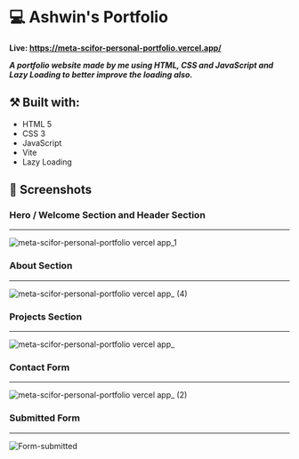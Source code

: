 # 💻 Ashwin's Portfolio

**Live: https://meta-scifor-personal-portfolio.vercel.app/** 

***A portfolio website made by me using HTML, CSS and JavaScript and Lazy Loading to better improve the loading also.***

## ⚒️ Built with:
- HTML 5
- CSS 3
- JavaScript
- Vite
- Lazy Loading

## 📸 Screenshots
### Hero / Welcome Section and Header Section
---
![meta-scifor-personal-portfolio vercel app_1](https://github.com/user-attachments/assets/6529c29e-72fd-4b05-b5ab-8f54bd3378c3)

### About Section
---
![meta-scifor-personal-portfolio vercel app_ (4)](https://github.com/user-attachments/assets/6ee0d2cb-51e0-4ca7-8b0a-ec60fdcf5f11)

### Projects Section
---
![meta-scifor-personal-portfolio vercel app_](https://github.com/user-attachments/assets/ea3742aa-5edb-4846-8720-6d34f6fd9172)

### Contact Form
---
![meta-scifor-personal-portfolio vercel app_ (2)](https://github.com/user-attachments/assets/54faafc8-6969-498b-8da6-8d895a6efcf8)

### Submitted Form
---
![Form-submitted](https://github.com/user-attachments/assets/9d9d975f-90fb-47a5-a357-7870766ba934)

